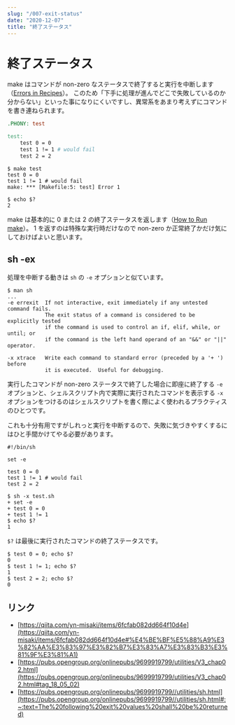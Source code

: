 ```yaml
---
slug: "/007-exit-status"
date: "2020-12-07"
title: "終了ステータス"
---
```


# 終了ステータス

make はコマンドが non-zero なステータスで終了すると実行を中断します（[Errors in Recipes](https://www.gnu.org/software/make/manual/html_node/Errors.html)）。
このため「下手に処理が進んでどこで失敗しているのか分からない」といった事になりにくいですし、異常系をあまり考えずにコマンドを書き連ねられます。
```makefile
.PHONY: test

test:
	test 0 = 0
	test 1 != 1 # would fail
	test 2 = 2
```
```shell
$ make test
test 0 = 0
test 1 != 1 # would fail
make: *** [Makefile:5: test] Error 1

$ echo $?
2
```

make は基本的に 0 または 2 の終了ステータスを返します（[How to Run make](https://www.gnu.org/software/make/manual/html_node/Running.html)）。
1 を返すのは特殊な実行時だけなので non-zero か正常終了かだけ気にしておけばよいと思います。

## sh -ex

処理を中断する動きは `sh` の `-e` オプションと似ています。
```shell
$ man sh
...
-e errexit  If not interactive, exit immediately if any untested command fails.
            The exit status of a command is considered to be explicitly tested
            if the command is used to control an if, elif, while, or until; or
            if the command is the left hand operand of an "&&" or "||" operator.

-x xtrace   Write each command to standard error (preceded by a '+ ') before
            it is executed.  Useful for debugging.
```

実行したコマンドが non-zero ステータスで終了した場合に即座に終了する `-e` オプションと、シェルスクリプト内で実際に実行されたコマンドを表示する `-x` オプションをつけるのはシェルスクリプトを書く際によく使われるプラクティスのひとつです。

これも十分有用ですがしれっと実行を中断するので、失敗に気づきやすくするにはひと手間かけてやる必要があります。
```shell
#!/bin/sh

set -e

test 0 = 0
test 1 != 1 # would fail
test 2 = 2
```
```shell
$ sh -x test.sh
+ set -e
+ test 0 = 0
+ test 1 != 1
$ echo $?
1
```

`$?` は最後に実行されたコマンドの終了ステータスです。
```shell
$ test 0 = 0; echo $?
0
$ test 1 != 1; echo $?
1
$ test 2 = 2; echo $?
0
```

## リンク
- [https://qiita.com/yn-misaki/items/6fcfab082dd664f10d4e](https://qiita.com/yn-misaki/items/6fcfab082dd664f10d4e#%E4%BE%BF%E5%88%A9%E3%82%AA%E3%83%97%E3%82%B7%E3%83%A7%E3%83%B3%E3%81%9F%E3%81%A1)
- [https://pubs.opengroup.org/onlinepubs/9699919799/utilities/V3_chap02.html](https://pubs.opengroup.org/onlinepubs/9699919799/utilities/V3_chap02.html#tag_18_05_02)
- [https://pubs.opengroup.org/onlinepubs/9699919799//utilities/sh.html](https://pubs.opengroup.org/onlinepubs/9699919799//utilities/sh.html#:~:text=The%20following%20exit%20values%20shall%20be%20returned)